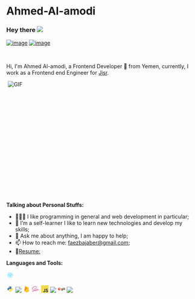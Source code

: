 # Ahmed-Al-amodi

### Hey there <img src="https://media.giphy.com/media/hvRJCLFzcasrR4ia7z/giphy.gif" width="25px">
[![image](https://img.shields.io/badge/LinkedIn-0077B5?style=for-the-badge&logo=linkedin&logoColor=white)](https://www.linkedin.com/in/faez-bajaber-8418ba228/)
[![image](https://img.shields.io/badge/Instagram-E4405F?style=for-the-badge&logo=instagram&logoColor=white)](https://www.instagram.com/#/)


<br />

Hi, I'm Ahmed Al-amodi, a Frontend Developer 🚀 from Yemen, currently, I work as a Frontend end Engineer for [Jisr](https://jisr.net).

  <img align="right" alt="GIF" src="https://github.com/abhisheknaiidu/abhisheknaiidu/blob/master/code.gif?raw=true" width="500" height="320" />
  
**Talking about Personal Stuffs:**

- 👨🏽‍💻 I like programming in general and web development in particular;
- 🌱 I’m a self-learner I like to learn new technologies and develop my skills; 
- 💬 Ask me about anything, I am happy to help;
- 📫 How to reach me: faezbajaber@gmail.com;
- 📝[Resume:](#)

**Languages and Tools:**  

<code><img height="20" src="https://raw.githubusercontent.com/github/explore/80688e429a7d4ef2fca1e82350fe8e3517d3494d/topics/react/react.png"></code>
<!-- <code><img height="20" src="https://ui-lib.com/blog/wp-content/uploads/2021/12/nextjs-boilerplate-logo.png"></code> -->
<code><img height="20" src="https://raw.githubusercontent.com/github/explore/80688e429a7d4ef2fca1e82350fe8e3517d3494d/topics/python/python.png"></code>
<code><img height="20" src="https://cdn.cdnlogo.com/logos/d/6/dot-net-core.svg"></code>
<code><img height="20" src="https://raw.githubusercontent.com/github/explore/80688e429a7d4ef2fca1e82350fe8e3517d3494d/topics/firebase/firebase.png"></code>
<code><img height="20" src="https://raw.githubusercontent.com/github/explore/80688e429a7d4ef2fca1e82350fe8e3517d3494d/topics/sass/sass.png"></code>
<code><img height="20" src="https://raw.githubusercontent.com/github/explore/80688e429a7d4ef2fca1e82350fe8e3517d3494d/topics/javascript/javascript.png"></code>
<code><img height="20" src="https://cdn.cdnlogo.com/logos/c/27/c.svg"></code>
<code><img height="20" src="https://raw.githubusercontent.com/github/explore/80688e429a7d4ef2fca1e82350fe8e3517d3494d/topics/git/git.png"></code>
<code><img height="20" src="https://www.shareicon.net/data/2016/10/11/842375_interface_512x512.png"></code>
